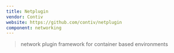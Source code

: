 ```yaml
---
title: Netplugin
vendor: Contiv
website: https://github.com/contiv/netplugin
component: networking
---
```

> network plugin framework for container based environments

